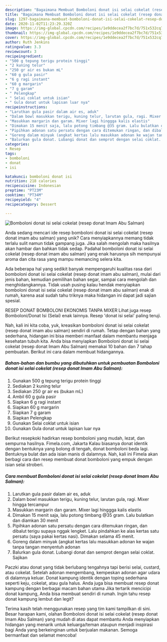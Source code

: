 ```yaml
---
description: "Bagaimana Membuat Bomboloni donat isi selai cokelat (resep donat Imam Abu Salman), Lezat"
title: "Bagaimana Membuat Bomboloni donat isi selai cokelat (resep donat Imam Abu Salman), Lezat"
slug: 1297-bagaimana-membuat-bomboloni-donat-isi-selai-cokelat-resep-donat-imam-abu-salman-lezat
date: 2020-11-02T11:23:29.320Z
image: https://img-global.cpcdn.com/recipes/1e9ddecea2f7bc7d/751x532cq70/bomboloni-donat-isi-selai-cokelat-resep-donat-imam-abu-salman-foto-resep-utama.jpg
thumbnail: https://img-global.cpcdn.com/recipes/1e9ddecea2f7bc7d/751x532cq70/bomboloni-donat-isi-selai-cokelat-resep-donat-imam-abu-salman-foto-resep-utama.jpg
cover: https://img-global.cpcdn.com/recipes/1e9ddecea2f7bc7d/751x532cq70/bomboloni-donat-isi-selai-cokelat-resep-donat-imam-abu-salman-foto-resep-utama.jpg
author: Ruth Jenkins
ratingvalue: 3.3
reviewcount: 3
recipeingredient:
- "500 g tepung terigu protein tinggi"
- "2 kuning telur"
- "250 gr air es bukan mL"
- "60 g gula pasir"
- "6 g ragi instant"
- "60 g margarin"
- "7 g garam"
- " Pelengkap"
- " Selai coklat untuk isian"
- " Gula donat untuk lapisan luar nya"
recipeinstructions:
- "Larutkan gula pasir dalam air es, aduk"
- "Dalam bowl masukkan terigu, kuning telur, larutan gula, ragi. Mixer hingga tercampur"
- "Masukkan margarin dan garam. Mixer lagi hinggga kalis elastis"
- "Dimakan 15 menit saja, lalu potong timbang @35 gram. Lalu bulatkan dan diamkan 30 menit"
- "Pipihkan adonan satu persatu dengan cara ditemukan ringan, dan dibalut terigu supaya nggak lengket. Lalu pindahkan ke alas kertas satu persatu (saya pakai kertas nasi). Dimakan selama 45 menit."
- "Goreng dalam minyak (angkat kertas lalu masukkan adonan ke wajan tanpa tangan menyentuh adonan"
- "Balurkan gula donat. Lubangi donat dan semprot dengan selai coklat. Sajikan"
categories:
- Resep
tags:
- bomboloni
- donat
- isi

katakunci: bomboloni donat isi 
nutrition: 218 calories
recipecuisine: Indonesian
preptime: "PT23M"
cooktime: "PT34M"
recipeyield: "4"
recipecategory: Dessert

---
```



![Bomboloni donat isi selai cokelat (resep donat Imam Abu Salman)](https://img-global.cpcdn.com/recipes/1e9ddecea2f7bc7d/751x532cq70/bomboloni-donat-isi-selai-cokelat-resep-donat-imam-abu-salman-foto-resep-utama.jpg)

Anda sedang mencari ide resep bomboloni donat isi selai cokelat (resep donat imam abu salman) yang unik? Cara menyiapkannya memang tidak terlalu sulit namun tidak gampang juga. Jika salah mengolah maka hasilnya akan hambar dan bahkan tidak sedap. Padahal bomboloni donat isi selai cokelat (resep donat imam abu salman) yang enak harusnya sih mempunyai aroma dan cita rasa yang mampu memancing selera kita.

Ada beberapa hal yang sedikit banyak mempengaruhi kualitas rasa dari bomboloni donat isi selai cokelat (resep donat imam abu salman), mulai dari jenis bahan, kemudian pemilihan bahan segar, sampai cara mengolah dan menghidangkannya. Tidak usah pusing kalau hendak menyiapkan bomboloni donat isi selai cokelat (resep donat imam abu salman) enak di rumah, karena asal sudah tahu triknya maka hidangan ini dapat jadi sajian spesial.

RESEP DONAT BOMBOLONI EKONOMIS TANPA MIXER Lihat juga resep Bomboloni/Donat Isi (Selai) enak lainnya. Resep &#39;donat isi selai&#39; paling teruji.


Nah, kali ini kita coba, yuk, kreasikan bomboloni donat isi selai cokelat (resep donat imam abu salman) sendiri di rumah. Tetap dengan bahan yang sederhana, hidangan ini bisa memberi manfaat dalam membantu menjaga kesehatan tubuh kita. Anda bisa menyiapkan Bomboloni donat isi selai cokelat (resep donat Imam Abu Salman) memakai 10 bahan dan 7 tahap pembuatan. Berikut ini cara dalam membuat hidangannya.

<!--inarticleads1-->

##### Bahan-bahan dan bumbu yang dibutuhkan untuk pembuatan Bomboloni donat isi selai cokelat (resep donat Imam Abu Salman):

1. Gunakan 500 g tepung terigu protein tinggi
1. Sediakan 2 kuning telur
1. Sediakan 250 gr air es (bukan mL)
1. Ambil 60 g gula pasir
1. Siapkan 6 g ragi instant
1. Siapkan 60 g margarin
1. Siapkan 7 g garam
1. Siapkan  Pelengkap
1. Gunakan  Selai coklat untuk isian
1. Gunakan  Gula donat untuk lapisan luar nya


Berikut resepkoki hadirkan resep bomboloni yang mudah, lezat, dan sempurna hasilnya. Fimela.com, Jakarta Kalau biasanya donat identik dengan bentuknya yang bolong di tengah, donat bomboloni beda lagi. Bentuknya bulat dan ada isian manis di dalamnya. Nah, kali ini Fimela akan berbagi cara dan resep membuat donat bomboloni yang empuk dengan isian selai stroberi. 

<!--inarticleads2-->

##### Cara membuat Bomboloni donat isi selai cokelat (resep donat Imam Abu Salman):

1. Larutkan gula pasir dalam air es, aduk
1. Dalam bowl masukkan terigu, kuning telur, larutan gula, ragi. Mixer hingga tercampur
1. Masukkan margarin dan garam. Mixer lagi hinggga kalis elastis
1. Dimakan 15 menit saja, lalu potong timbang @35 gram. Lalu bulatkan dan diamkan 30 menit
1. Pipihkan adonan satu persatu dengan cara ditemukan ringan, dan dibalut terigu supaya nggak lengket. Lalu pindahkan ke alas kertas satu persatu (saya pakai kertas nasi). Dimakan selama 45 menit.
1. Goreng dalam minyak (angkat kertas lalu masukkan adonan ke wajan tanpa tangan menyentuh adonan
1. Balurkan gula donat. Lubangi donat dan semprot dengan selai coklat. Sajikan


Paczki atau donat yang tidak berlubang tengahnya tapi berisi selai, custard, atau cokelat. Setelah adonan mengembang, kempeskan adonan agar udara di dalamnya keluar. Donat kampung identik dengan toping sederhana seperti keju, cokelat, atau gula halus. Anda juga bisa membuat resep donat kampung dengan berbagai macam bahan utama Jika tertarik mencicipi donat kampung, Anda bisa membuat sendiri di rumah. Ingin tahu resep donat kampung lembut dan legit? 

Terima kasih telah menggunakan resep yang tim kami tampilkan di sini. Besar harapan kami, olahan Bomboloni donat isi selai cokelat (resep donat Imam Abu Salman) yang mudah di atas dapat membantu Anda menyiapkan hidangan yang menarik untuk keluarga/teman ataupun menjadi inspirasi bagi Anda yang berkeinginan untuk berjualan makanan. Semoga bermanfaat dan selamat mencoba!
